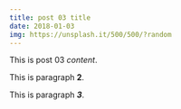 ```yaml
---
title: post 03 title
date: 2018-01-03
img: https://unsplash.it/500/500/?random
---
```

This is post 03 *content*.

This is paragraph **2**.

This is paragraph ***3***.
